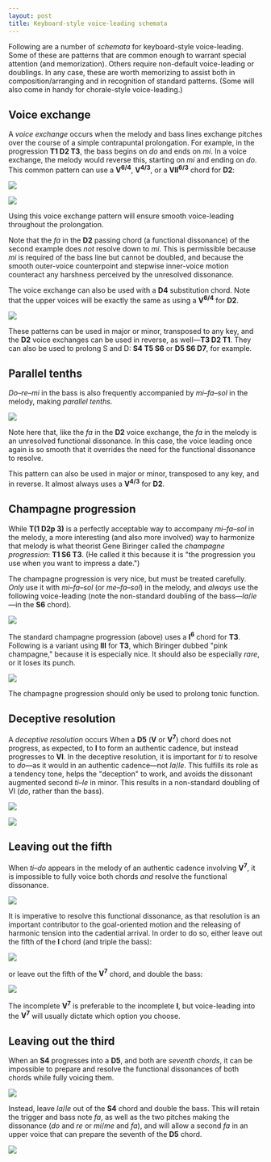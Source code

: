 ```yaml
---
layout: post
title: Keyboard-style voice-leading schemata
---
```


Following are a number of _schemata_ for keyboard-style voice-leading. Some of these are patterns that are common enough to warrant special attention (and memorization). Others require non-default voice-leading or doublings. In any case, these are worth memorizing to assist both in composition/arranging and in recognition of standard patterns. (Some will also come in handy for chorale-style voice-leading.)

## Voice exchange

A _voice exchange_ occurs when the melody and bass lines exchange pitches over the course of a simple contrapuntal prolongation. For example, in the progression **T1 D2 T3**, the bass begins on _do_ and ends on _mi_. In a voice exchange, the melody would reverse this, starting on _mi_ and ending on _do_. This common pattern can use a **V<sup>6/4</sup>**, **V<sup>4/3</sup>**, or a **VII<sup>6/3</sup>** chord for **D2**:

![][ve64]

![][ve63]

Using this voice exchange pattern will ensure smooth voice-leading throughout the prolongation.

Note that the _fa_ in the **D2** passing chord (a functional dissonance) of the second example does _not_ resolve down to _mi_. This is permissible because _mi_ is required of the bass line but cannot be doubled, and because the smooth outer-voice counterpoint and stepwise inner-voice motion counteract any harshness perceived by the unresolved dissonance.

The voice exchange can also be used with a **D4** substitution chord. Note that the upper voices will be exactly the same as using a **V<sup>6/4</sup>** for **D2**.

![][d4i]

These patterns can be used in major or minor, transposed to any key, and the **D2** voice exchanges can be used in reverse, as well—**T3 D2 T1**. They can also be used to prolong S and D: **S4 T5 S6** or **D5 S6 D7**, for example.

## Parallel tenths

_Do–re–mi_ in the bass is also frequently accompanied by _mi–fa–sol_ in the melody, making _parallel tenths_.

![][paralleltenths]

Note here that, like the _fa_ in the **D2** voice exchange, the _fa_ in the melody is an unresolved functional dissonance. In this case, the voice leading once again is so smooth that it overrides the need for the functional dissonance to resolve.

This pattern can also be used in major or minor, transposed to any key, and in reverse. It almost always uses a **V<sup>4/3</sup>** for **D2**.

## Champagne progression

While **T(1 D2p 3)** is a perfectly acceptable way to accompany _mi–fa–sol_ in the melody, a more interesting (and also more involved) way to harmonize that melody is what theorist Gene Biringer called the _champagne progression_: **T1 S6 T3**. (He called it this because it is "the progression you use when you want to impress a date.")

The champagne progression is very nice, but must be treated carefully. _Only_ use it with _mi–fa–sol_ (or _me–fa–sol_) in the melody, and _always_ use the following voice-leading (note the non-standard doubling of the bass—_la_/_le_—in the **S6** chord).

![][champagne]

The standard champagne progression (above) uses a **I<sup>6</sup>** chord for **T3**. Following is a variant using **III** for **T3**, which Biringer dubbed "pink champagne," because it is especially nice. It should also be especially _rare_, or it loses its punch.

![][pinkchampagne]

The champagne progression should only be used to prolong tonic function.

## Deceptive resolution

A _deceptive resolution_ occurs When a **D5** (**V** or **V<sup>7</sup>**) chord does not progress, as expected, to **I** to form an authentic cadence, but instead progresses to **VI**. In the deceptive resolution, it is important for _ti_ to resolve to _do_—as it would in an authentic cadence—not _la_/_le_. This fulfills its role as a tendency tone, helps the "deception" to work, and avoids the dissonant augmented second _ti_–_le_ in minor. This results in a non-standard doubling of VI (_do_, rather than the bass).

![][deceptive]

![][deceptive7]

## Leaving out the fifth

When _ti_–_do_ appears in the melody of an authentic cadence involving **V<sup>7</sup>**, it is impossible to fully voice both chords _and_ resolve the functional dissonance.

![][d5problem]

It is imperative to resolve this functional dissonance, as that resolution is an important contributor to the goal-oriented motion and the releasing of harmonic tension into the cadential arrival. In order to do so, either leave out the fifth of the **I** chord (and triple the bass):

![][t1dropfifth]

or leave out the fifth of the **V<sup>7</sup>** chord, and double the bass:

![][d5dropfifth]

The incomplete **V<sup>7</sup>** is preferable to the incomplete **I**, but voice-leading into the **V<sup>7</sup>** will usually dictate which option you choose.

## Leaving out the third

When an **S4** progresses into a **D5**, and both are _seventh chords_, it can be impossible to prepare and resolve the functional dissonances of both chords while fully voicing them.

![][s4problem]

Instead, leave _la_/_le_ out of the **S4** chord and double the bass. This will retain the trigger and bass note _fa_, as well as the two pitches making the dissonance (_do_ and _re_ or _mi_/_me_ and _fa_), and will allow a second _fa_ in an upper voice that can prepare the seventh of the **D5** chord.

![][s4dropthird]

[deceptive]: Graphics/harmony/deceptive.png
[deceptive7]: Graphics/harmony/deceptive7.png
[d4i]: Graphics/harmony/D4i.png
[champagne]: Graphics/harmony/Champagne.png
[d5dropfifth]: Graphics/harmony/D5dropFifth.png
[d5problem]: Graphics/harmony/D5problem.png
[paralleltenths]: Graphics/harmony/ParallelTenths.png
[pinkchampagne]: Graphics/harmony/PinkChampagne.png
[s4dropthird]: Graphics/harmony/S4dropThird.png
[s4problem]: Graphics/harmony/S4problem.png
[t1dropfifth]: Graphics/harmony/T1dropFifth.png
[ve63]: Graphics/harmony/VE63.png
[ve64]: Graphics/harmony/VE64.png
